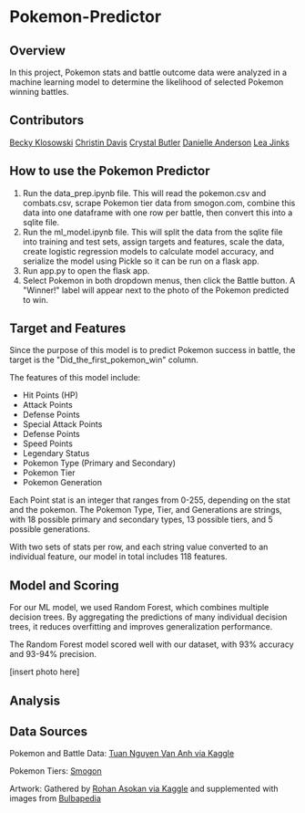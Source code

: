 # Pokemon-Predictor

## Overview
In this project, Pokemon stats and battle outcome data were analyzed in a machine learning model to determine the likelihood of selected Pokemon winning battles.


## Contributors
[Becky Klosowski](https://github.com/andcetera)
[Christin Davis](https://github.com/christinamberdavis)
[Crystal Butler](https://github.com/cmbutler83)
[Danielle Anderson](https://github.com/dganderson94)
[Lea Jinks](https://github.com/leajinks)


## How to use the Pokemon Predictor
1. Run the data_prep.ipynb file. This will read the pokemon.csv and combats.csv, scrape Pokemon tier data from smogon.com, combine this data into one dataframe with one row per battle, then convert this into a sqlite file.
2. Run the ml_model.ipynb file. This will split the data from the sqlite file into training and test sets, assign targets and features, scale the data, create logistic regression models to calculate model accuracy, and serialize the model using Pickle so it can be run on a flask app.
3. Run app.py to open the flask app.
4. Select Pokemon in both dropdown menus, then click the Battle button. A "Winner!" label will appear next to the photo of the Pokemon predicted to win.

## Target and Features
Since the purpose of this model is to predict Pokemon success in battle, the target is the "Did_the_first_pokemon_win" column.

The features of this model include:
* Hit Points (HP)
* Attack Points
* Defense Points
* Special Attack Points
* Defense Points
* Speed Points
* Legendary Status
* Pokemon Type (Primary and Secondary)
* Pokemon Tier
* Pokemon Generation

Each Point stat is an integer that ranges from 0-255, depending on the stat and the pokemon. The Pokemon Type, Tier, and Generations are strings, with 18 possible primary and secondary types, 13 possible tiers, and 5 possible generations.

With two sets of stats per row, and each string value converted to an individual feature, our model in total includes 118 features.


## Model and Scoring
For our ML model, we used Random Forest, which combines multiple decision trees. By aggregating the predictions of many individual decision trees, it reduces overfitting and improves generalization performance.

The Random Forest model scored well with our dataset, with 93% accuracy and 93-94% precision. 

[insert photo here]

## Analysis



## Data Sources
Pokemon and Battle Data: [Tuan Nguyen Van Anh via Kaggle](
https://www.kaggle.com/datasets/tuannguyenvananh/pokemon-dataset-with-team-combat?select=pokemon.csv)

Pokemon Tiers: [Smogon](https://www.smogon.com/dex/xy/pokemon/)

Artwork: 
Gathered by [Rohan Asokan via Kaggle](https://www.kaggle.com/datasets/arenagrenade/the-complete-pokemon-images-data-set)
and supplemented with images from [Bulbapedia](https://bulbapedia.bulbagarden.net/wiki/Main_Page)
